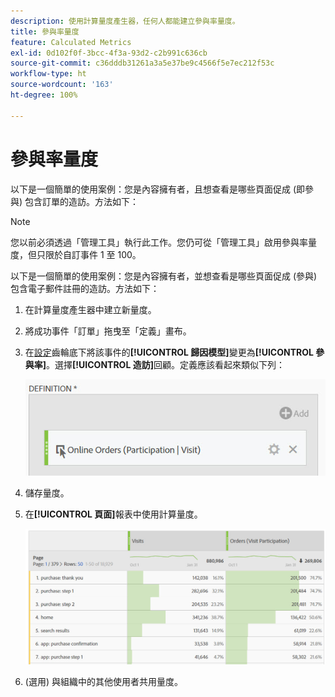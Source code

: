 ```yaml
---
description: 使用計算量度產生器，任何人都能建立參與率量度。
title: 參與率量度
feature: Calculated Metrics
exl-id: 0d102f0f-3bcc-4f3a-93d2-c2b991c636cb
source-git-commit: c36dddb31261a3a5e37be9c4566f5e7ec212f53c
workflow-type: ht
source-wordcount: '163'
ht-degree: 100%

---
```


# 參與率量度

以下是一個簡單的使用案例：您是內容擁有者，且想查看是哪些頁面促成 (即參與) 包含訂單的造訪。方法如下：

>[!NOTE]
>
> 您以前必須透過「管理工具」執行此工作。您仍可從「管理工具」啟用參與率量度，但只限於自訂事件 1 至 100。

以下是一個簡單的使用案例：您是內容擁有者，並想查看是哪些頁面促成 (參與) 包含電子郵件註冊的造訪。方法如下：

1. 在計算量度產生器中建立新量度。
1. 將成功事件「訂單」拖曳至「定義」畫布。
1. 在[設定](/help/components/calc-metrics/cm-workflow/m-metric-type-alloc.md)齒輪底下將該事件的&#x200B;**[!UICONTROL 歸因模型]**&#x200B;變更為&#x200B;**[!UICONTROL 參與率]**。選擇&#x200B;**[!UICONTROL 造訪]**&#x200B;回顧。定義應該看起來類似下列：

   ![](assets/participation.png)

1. 儲存量度。
1. 在&#x200B;**[!UICONTROL 頁面]**&#x200B;報表中使用計算量度。

   ![](assets/participation-pages.png)

1. (選用) 與組織中的其他使用者共用量度。
